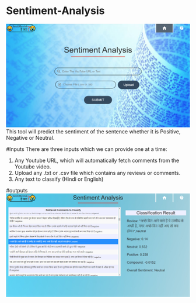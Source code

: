 # Sentiment-Analysis
![alt text](https://github.com/badboy3010/Sentimental-Analyser/blob/main/finalproject/Screenshot%20(860).png)
This tool will predict the sentiment of the sentence whether it is Positive, Negative or Neutral.

#Inputs
There are three inputs which we can provide one at a time:
1) Any Youtube URL, which will automatically fetch comments from the Youtube video.
2) Upload any .txt or .csv file which contains any reviews or comments.
3) Any text to classify (Hindi or English)

#outputs
![alt text](https://github.com/badboy3010/Sentimental-Analyser/blob/main/finalproject/Screenshot%20(865).png)

